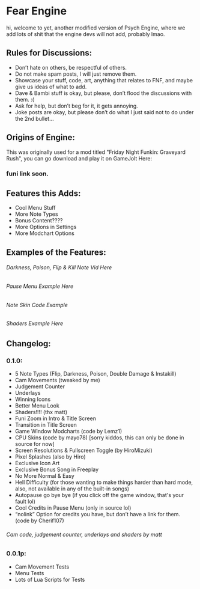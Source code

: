 # Fear Engine

hi, welcome to yet, another modified version of Psych Engine, where we add lots of shit that the engine devs will not add, probably lmao.

## Rules for Discussions:

- Don’t hate on others, be respectful of others.
- Do not make spam posts, I will just remove them.
- Showcase your stuff, code, art, anything that relates to FNF, and maybe give us ideas of what to add.
- Dave & Bambi stuff is okay, but please, don’t flood the discussions with them. :(
- Ask for help, but don’t beg for it, it gets annoying.
- Joke posts are okay, but please don’t do what I just said not to do under the 2nd bullet…

## Origins of Engine:

This was originally used for a mod titled "Friday Night Funkin: Graveyard Rush", you can go download and play it on GameJolt Here:

### funi link soon.

## Features this Adds:

- Cool Menu Stuff
- More Note Types
- Bonus Content????
- More Options in Settings
- More Modchart Options

## Examples of the Features:

###### Darkness, Poison, Flip & Kill Note Vid Here

###### Pause Menu Example Here

###### Note Skin Code Example

###### Shaders Example Here

## Changelog:

### 0.1.0:

- 5 Note Types (Flip, Darkness, Poison, Double Damage & Instakill)
- Cam Movements (tweaked by me)
- Judgement Counter
- Underlays
- Winning Icons
- Better Menu Look
- Shaders!!!! (thx matt)
- Funi Zoom in Intro & Title Screen
- Transition in Title Screen
- Game Window Modcharts (code by Lemz1)
- CPU Skins (code by mayo78) [sorry kiddos, this can only be done in source for now]
- Screen Resolutions & Fullscreen Toggle (by HiroMizuki)
- Pixel Splashes (also by Hiro)
- Exclusive Icon Art
- Exclusive Bonus Song in Freeplay
- No More Normal & Easy
- Hell Difficulty (for those wanting to make things harder than hard mode, also, not available in any of the built-in songs)
- Autopause go bye bye (if you click off the game window, that's your fault lol)
- Cool Credits in Pause Menu (only in source lol)
- “nolink” Option for credits you have, but don’t have a link for them. (code by Cherif107)

###### Cam code, judgement counter, underlays and shaders by matt

### 0.0.1p:

- Cam Movement Tests
- Menu Tests
- Lots of Lua Scripts for Tests
